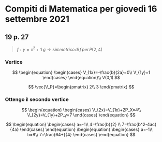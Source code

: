 # Compiti di Matematica per giovedì 16 settembre 2021

## 19 p. 27

> $f:y=x^2+1$
> $g\to simmetrico\,di\,f\,per\,P(2,4)$

### Vertice

$$
\begin{equation}
 \begin{cases} 
 V_{1x}=-\frac{b}{2a}=0\\
 V_{1y}=1
 \end{cases} 
 \end{equation}\\
 V(0,1)
$$

$$
\vec{V_P}=\begin{pmatrix}  
2\\
3
\end{pmatrix}
$$
### Ottengo il secondo vertice
$$
\begin{equation} \begin{cases} 
V_{2x}=V_{1x}+2P_X=4\\
V_{2y}=V_{1y}+2P_y=7
 \end{cases} \end{equation}
$$


$$
\begin{equation} \begin{cases} 
a=-1\\
4=\frac{b}{2} \\
7=\frac{b^2-4ac}{4a}
\end{cases} \end{equation}
\begin{equation} \begin{cases} 
a=-1\\
b=8\\
7=\frac{64+}{4}
\end{cases} \end{equation}
$$

<!--stackedit_data:
eyJoaXN0b3J5IjpbLTUwOTkwMzE3MiwtMTE5Njc1ODMyMCwxMT
MwMjQzMTA5LC0yMDg4NzQ2NjEyXX0=
-->